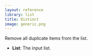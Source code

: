 ```yaml
---
layout: reference
library: list
title: Distinct
image: generic.png
---
```

Remove all duplicate items from the list.

* **List**: The input list.
